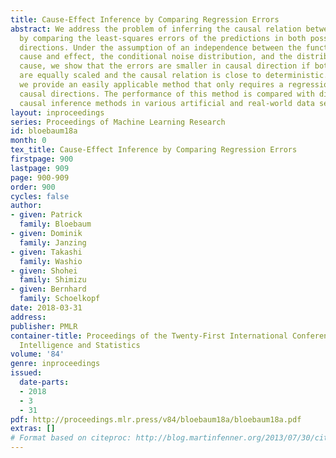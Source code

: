 ```yaml
---
title: Cause-Effect Inference by Comparing Regression Errors
abstract: We address the problem of inferring the causal relation between two variables
  by comparing the least-squares errors of the predictions in both possible causal
  directions. Under the assumption of an independence between the function relating
  cause and effect, the conditional noise distribution, and the distribution of the
  cause, we show that the errors are smaller in causal direction if both variables
  are equally scaled and the causal relation is close to deterministic. Based on this,
  we provide an easily applicable method that only requires a regression in both possible
  causal directions. The performance of this method is compared with different related
  causal inference methods in various artificial and real-world data sets.
layout: inproceedings
series: Proceedings of Machine Learning Research
id: bloebaum18a
month: 0
tex_title: Cause-Effect Inference by Comparing Regression Errors
firstpage: 900
lastpage: 909
page: 900-909
order: 900
cycles: false
author:
- given: Patrick
  family: Bloebaum
- given: Dominik
  family: Janzing
- given: Takashi
  family: Washio
- given: Shohei
  family: Shimizu
- given: Bernhard
  family: Schoelkopf
date: 2018-03-31
address: 
publisher: PMLR
container-title: Proceedings of the Twenty-First International Conference on Artificial
  Intelligence and Statistics
volume: '84'
genre: inproceedings
issued:
  date-parts:
  - 2018
  - 3
  - 31
pdf: http://proceedings.mlr.press/v84/bloebaum18a/bloebaum18a.pdf
extras: []
# Format based on citeproc: http://blog.martinfenner.org/2013/07/30/citeproc-yaml-for-bibliographies/
---
```

